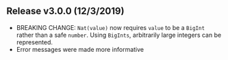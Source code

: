 ## Release v3.0.0 (12/3/2019)

* BREAKING CHANGE: `Nat(value)` now requires `value` to be a `BigInt`
  rather than a safe `number`. Using `BigInts`, arbitrarily large
  integers can be represented.
* Error messages were made more informative
